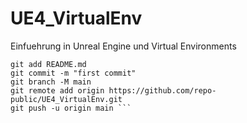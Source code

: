 # UE4_VirtualEnv
Einfuehrung in Unreal Engine und Virtual Environments

```git init
git add README.md
git commit -m "first commit"
git branch -M main
git remote add origin https://github.com/repo-public/UE4_VirtualEnv.git
git push -u origin main ```
